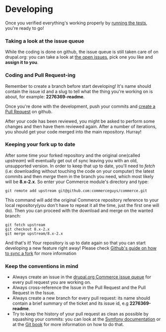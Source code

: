 # Developing

Once you verified everything's working properly by [running the tests](testing.md), you're ready to go!


### Taking a look at the issue queue

While the coding is done on github, the issue queue is still taken care of on drupal.org: you can take a look at [the open issues](https://www.drupal.org/project/issues/search/commerce?assigned=&submitted=&project_issue_followers=&status[0]=Open&version[0]=8.x&issue_tags_op=%3D&issue_tags=&text=&&&&order=field_issue_priority&sort=desc
), pick one you like and **assign it to you**.

### Coding and Pull Request-ing

Remember to create a branch before start developing! It's name should contain the issue id and a slug to tell what the thing you're working on is about, for example: **2276369-readme**.

Once you're done with the development, push your commits and [create a Pull Request](https://help.github.com/articles/using-pull-requests#initiating-the-pull-request) on github.

After your code has been reviewed, you might be asked to perform some changes and then have them reviewed again. After a number of iterations, you should get your code merged into the main repository. Hurray!

### Keeping your fork up to date

After some time your forked repository and the original one(called *upstream*) will eventually get out of sync leaving you with an old, unsupported version. In order to keep that up to date, you'll need to *fetch* (i.e: downloading without touching the code on your computer) the latest commits and then *merge* them in the branch you need, which most likely will be **8.x-2.x**. So enter your Commerce module's directory and type:

    git remote add upstream git@github.com:commerceguys/commerce.git

This command will add the original Commerce repository reference to your local repository(you don't have to repeat it all the time, just the first one will do).
Then you can proceed with the download and merge on the wanted branch:

    git fetch upstream
    git checkout 8.x-2.x
    git merge upstream/8.x-2.x

And that's it! Your repository is up to date again so that you can start developing a new feature right away! Please check [Github's guide on how to sync a fork](https://help.github.com/articles/syncing-a-fork) for more information

### Keep the conventions in mind

* Always create an issue in the [drupal.org Commerce issue queue](http://drupal.org/project/issues/commerce)
  for every pull request you are working on.
* Always cross-reference the Issue in the Pull Request and the Pull Request in
  the Issue.
* Always create a new branch for every pull request: its name should contain a
  brief summary of the ticket and its issue id, e.g **2276369-readme**.
* Try to keep the history of your pull request as clean as possible by squashing
  your commits: you can look at the [Symfony documentation](http://symfony.com/doc/current/cmf/contributing/commits.html)
  or at the [Git book](http://git-scm.com/book/en/Git-Tools-Rewriting-History#Changing-Multiple-Commit-Messages)
  for more information on how to do that.
